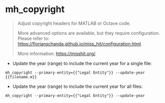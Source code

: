 # mh_copyright

> Adjust copyright headers for MATLAB or Octave code.
>
> More advanced options are available, but they require
> configuration. Please refer to:
> <https://florianschanda.github.io/miss_hit/configuration.html>.
>
> More information: <https://misshit.org/>.

- Update the year (range) to include the current year for a single file:

`mh_copyright --primary-entity={{"Legal Entity"}} --update-year {{filename.m}}`

- Update the year (range) to include the current year for all files:

`mh_copyright --primary-entity={{"Legal Entity"}} --update-year`
